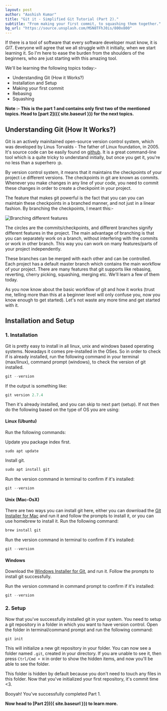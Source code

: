 ```yaml
---
layout: post
author: "Aashish Kumar"
title: "Git it - Simplified Git Tutorial (Part 2)."
subtitle: "From making your first commit, to squashing them together."
bg_url: "https://source.unsplash.com/MSN8TFhJ0is/800x800"
---
```


If there is a tool of software that every software developer must know, it is *GIT*. Everyone will agree that we all struggle with it initially, when we start learning it. So I'm here to ease the burden from the shoulders of the beginners, who are just starting with this amazing tool.

We'll be learning the following topics today:-

- Understanding Git (How it Works?)
- Installation and Setup
- Making your first commit
- Rebasing
- Squashing

__Note :- This is the part 1 and contains only first two of the mentioned topics. Head to [part 2]({{ site.baseurl }}) for the next topics.__

## Understanding Git (How It Works?)

Git is an actively mainitained open-source version control system, which was developed by Linus Torvalds - The father of Linux foundation, in 2005. It's source code can be easily found on [github](https://github.com/git/git). It is a great command-line tool which is a quite tricky to understand initially, but once you get it, you're no less than a superhero :p.

By version control system, it means that it maintains the checkpoints of your project i.e different versions. The checkpoints in git are known as commits. Whenever you make changes in any line of your code, you need to commit these changes in order to create a checkpoint in your project.

The feature that makes git powerful is the fact that you can you can maintain these checkpoints in a branched manner, and not just in a linear fashion. By branching the checkpoints, I meant this:-

![Branching different features](https://wac-cdn.atlassian.com/dam/jcr:746be214-eb99-462c-9319-04a4d2eeebfa/01.svg?cdnVersion=990)

The circles are the commits/checkpoints, and different branches signify different features in the project. The main advantage of branching is that you can separately work on a branch, without interfering with the commits or work in other branch. This way you can work on many features/parts of your project independently.

These branches can be merged with each other and can be controlled. Each project has a default master branch which contains the main workflow of your project. There are many features that git supports like rebasing, reverting, cherry picking, squashing, merging etc. We'll learn a few of them today.

As you now know about the basic workflow of git and how it works (trust me, telling more than this at a beginner level will only confuse you, now you know enough to get started). Let's not waste any more time and get started with it.

## Installation and Setup

### 1. Installation

Git is pretty easy to install in all linux, unix  and windows based operating systems. Nowadays it comes pre-installed in the OSes. So in order to check if is already installed, run the following command in your terminal (max/linux), command prompt (windows), to check the version of git installed.

```python
git --version
```

If the output is something like:

```python
git version 2.7.4
```

Then it's already installed, and you can skip to next part (setup). If not then do the following based on the type of OS you are using:

#### Linux (Ubuntu)

Run the following commands:

Update you package index first.

```python
sudo apt update
```

Install git.

```python
sudo apt install git
```

Run the version command in terminal to confirm if it's installed:

```python
git --version
```

#### Unix (Mac-OsX)

There are two ways you can install git here, either you can download the [Git Installer for Mac](https://sourceforge.net/projects/git-osx-installer/files/) and run it and follow the prompts to install it, or you can use homebrew to install it. Run the following command:

```python
brew install git
```

Run the version command in terminal to confirm if it's installed:

```python
git --version
```

#### Windows

Download the [Windows Installer for Git](https://gitforwindows.org/), and run it. Follow the prompts to install git successfully.

Run the version command in command prompt to confirm if it's installed:

```python
git --version
```

### 2. Setup

Now that you've successfully installed git in your system. You need to setup a git repository in a folder in which you want to have version control. Open the folder in terminal/command prompt and run the following command:

```python
git init
```

This will initialize a new git repository in your folder. You can now see a folder named `.git`, created in your directory. If you are unable to see it, then press `Ctrl/Cmd + H` in order to show the hidden items, and now you'll be able to see the folder.

This folder is hidden by default because you don't need to touch any files in this folder. Now that you've initialized your first repository, it's commit time <3.

Booyah! You've successfully completed Part 1.

__Now head to [Part 2]({{ site.baseurl }}) to learn more.__